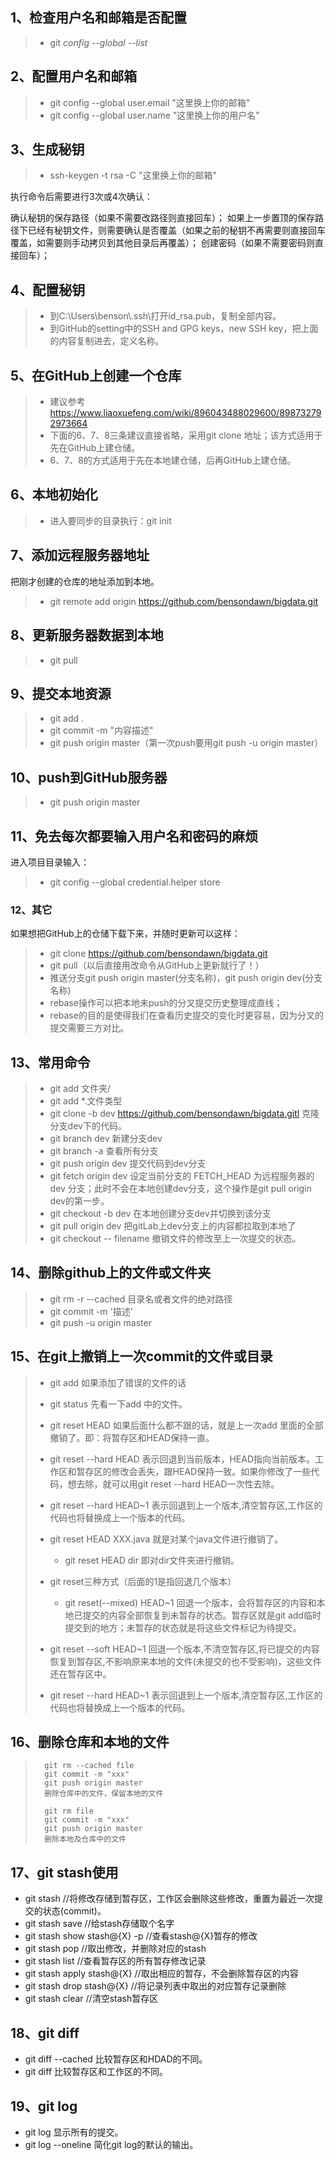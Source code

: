 ## 1、检查用户名和邮箱是否配置

> * git *config* --*global*  --*list* 

## 2、配置用户名和邮箱

> * git config --global user.email "这里换上你的邮箱"
> * git config --global  user.name "这里换上你的用户名"

## 3、生成秘钥

> * ssh-keygen -t rsa -C "这里换上你的邮箱"

执行命令后需要进行3次或4次确认：

确认秘钥的保存路径（如果不需要改路径则直接回车）；
如果上一步置顶的保存路径下已经有秘钥文件，则需要确认是否覆盖（如果之前的秘钥不再需要则直接回车覆盖，如需要则手动拷贝到其他目录后再覆盖）；
创建密码（如果不需要密码则直接回车）；

## 4、配置秘钥

> * 到C:\Users\benson\\.ssh\打开id_rsa.pub，复制全部内容。
> * 到GitHub的setting中的SSH and GPG keys，new SSH key，把上面的内容复制进去，定义名称。

## 5、在GitHub上创建一个仓库

> * 建议参考<https://www.liaoxuefeng.com/wiki/896043488029600/898732792973664>
> * 下面的6、7、8三条建议直接省略，采用git clone 地址；该方式适用于先在GitHub上建仓储。
> * 6、7、8的方式适用于先在本地建仓储，后再GitHub上建仓储。

## 6、本地初始化

> * 进入要同步的目录执行：git init

## 7、添加远程服务器地址

把刚才创建的仓库的地址添加到本地。

> * git remote add origin https://github.com/bensondawn/bigdata.git

## 8、更新服务器数据到本地

> * git pull

## 9、提交本地资源

> * git add .
> * git commit -m "内容描述"
> * git push origin master（第一次push要用git push -u origin master）

## 10、push到GitHub服务器

> * git push origin master

## 11、免去每次都要输入用户名和密码的麻烦

进入项目目录输入：

> * git config --global credential.helper store

### 12、其它

如果想把GitHub上的仓储下载下来，并随时更新可以这样：

> * git clone https://github.com/bensondawn/bigdata.git
> * git pull（以后直接用改命令从GitHub上更新就行了！）
> * 推送分支git push origin master(分支名称)，git push origin dev(分支名称)
> * rebase操作可以把本地未push的分叉提交历史整理成直线；
> * rebase的目的是使得我们在查看历史提交的变化时更容易，因为分叉的提交需要三方对比。

## 13、常用命令

> * git add 文件夹/ 
> * git add *.文件类型
> * git clone -b dev https://github.com/bensondawn/bigdata.gitl 克隆分支dev下的代码。
> * git branch dev 新建分支dev
> * git branch -a 查看所有分支
> * git push origin dev 提交代码到dev分支
> * git fetch origin dev 设定当前分支的 FETCH_HEAD 为远程服务器的dev 分支；此时不会在本地创建dev分支，这个操作是git pull origin dev的第一步。
> * git checkout -b dev 在本地创建分支dev并切换到该分支
> * git pull origin dev 把gitLab上dev分支上的内容都拉取到本地了
> * git checkout -- filename 撤销文件的修改至上一次提交的状态。

## 14、删除github上的文件或文件夹

> -  git rm -r --cached 目录名或者文件的绝对路径
> -  git commit -m '描述'
> -  git push -u origin master

## 15、在git上撤销上一次commit的文件或目录

> - git add 如果添加了错误的文件的话
>  - git status 先看一下add 中的文件。
>   - git reset HEAD 如果后面什么都不跟的话，就是上一次add 里面的全部撤销了。即：将暂存区和HEAD保持一直。
>  - git reset --hard HEAD 表示回退到当前版本，HEAD指向当前版本。工作区和暂存区的修改会丢失，跟HEAD保持一致。如果你修改了一些代码，想去除，就可以用git reset --hard HEAD一次性去除。
>   - git reset --hard HEAD~1 表示回退到上一个版本,清空暂存区,工作区的代码也将替换成上一个版本的代码。
>  - git reset HEAD XXX.java 就是对某个java文件进行撤销了。
>     - git reset HEAD dir 即对dir文件夹进行撤销。
>
>   - git reset三种方式（后面的1是指回退几个版本）
>     - git reset(--mixed) HEAD~1
>     回退一个版本，会将暂存区的内容和本地已提交的内容全部恢复到未暂存的状态。暂存区就是git add临时提交到的地方；未暂存的状态就是将这些文件标记为待提交。
>  - git reset --soft HEAD~1
>     回退一个版本,不清空暂存区,将已提交的内容恢复到暂存区,不影响原来本地的文件(未提交的也不受影响)，这些文件还在暂存区中。
>  - git reset --hard HEAD~1
>   表示回退到上一个版本,清空暂存区,工作区的代码也将替换成上一个版本的代码。
>   

## 16、删除仓库和本地的文件	

> ```
>   git rm --cached file
>   git commit -m "xxx"
>   git push origin master
>   删除仓库中的文件，保留本地的文件
>   ```
>
> ```
>   git rm file
>   git commit -m "xxx"
>   git push origin master
>   删除本地及仓库中的文件
>   ```

## 17、git stash使用

- git stash //将修改存储到暂存区，工作区会删除这些修改，重置为最近一次提交的状态(commit)。
- git stash save <message>  //给stash存储取个名字
- git stash  show  stash@{X} -p //查看stash@{X}暂存的修改
- git stash pop //取出修改，并删除对应的stash
- git stash list //查看暂存区的所有暂存修改记录
- git stash apply stash@{X} //取出相应的暂存，不会删除暂存区的内容
- git stash drop stash@{X} //将记录列表中取出的对应暂存记录删除
- git stash clear  //清空stash暂存区

## 18、git diff

- git diff --cached	比较暂存区和HDAD的不同。
- git diff   比较暂存区和工作区的不同。

## 19、git log

- git log	显示所有的提交。
- git log --oneline 简化git log的默认的输出。